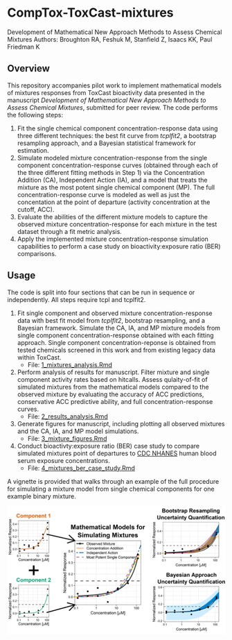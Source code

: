 # CompTox-ToxCast-mixtures
Development of Mathematical New Approach Methods to Assess Chemical Mixtures
Authors: Broughton RA, Feshuk M, Stanfield Z, Isaacs KK, Paul Friedman K

## Overview
This repository accompanies pilot work to implement mathematical models of mixtures responses from ToxCast bioactivity data presented in the manuscript _Development of Mathematical New Approach Methods to Assess Chemical Mixtures_, submitted for peer review. The code performs the following steps:
1.	Fit the single chemical component concentration-response data using three different techniques: the best fit curve from _tcplfit2_, a bootstrap resampling approach, and a Bayesian statistical framework for estimation.
2.	Simulate modeled mixture concentration-response from the single component concentration-response curves (obtained through each of the three different fitting methods in Step 1) via the Concentration Addition (CA), Independent Action (IA), and a model that treats the mixture as the most potent single chemical component (MP). The full concentration-response curve is modeled as well as just the concentation at the point of departure (activity concentration at the cutoff, ACC).
3.	Evaluate the abilities of the different mixture models to capture the observed mixture concentration-response for each mixture in the test dataset through a fit metric analysis.
4.	Apply the implemented mixture concentration-response simulation capabilities to perform a case study on bioactivity:exposure ratio (BER) comparisons.

## Usage
The code is split into four sections that can be run in sequence or independently. All steps require tcpl and tcplfit2.
1. Fit single component and observed mixture concentration-response data with best fit model from _tcplfit2_, bootstrap resampling, and a Bayesian framework. Simulate the CA, IA, and MP mixture models from single component concentration-response obtained with each fitting approach. Single component concentration-reponse is obtained from tested chemicals screened in this work and from existing legacy data within ToxCast.
    * File: [1_mixtures_analysis.Rmd](1_mixtures_analysis.Rmd)
2. Perform analysis of results for manuscript. Filter mixture and single component activity rates based on hitcalls. Assess qulaity-of-fit of simulated mixtures from the mathematical models compared to the observed mixture by evaluating the accuracy of ACC predictions, conservative ACC predictive ability, and full concentration-response curves.
    * File: [2_results_analysis.Rmd](2_results_analysis.Rmd)
3. Generate figures for manuscript, including plotting all observed mixtures and the CA, IA, and MP model simulations. 
    * File: [3_mixture_figures.Rmd](3_mixture_figures.Rmd)
4. Conduct bioactivty:exposure ratio (BER) case study to compare simulated mixtures point of departures to [CDC NHANES](https://www.cdc.gov/nchs/nhanes/index.html) human blood serum exposure concentrations. 
    * File: [4_mixtures_ber_case_study.Rmd](4_mixtures_ber_case_study.Rmd)

A vignette is provided that walks through an example of the full procedure for simulating a mixture model from single chemical components for one example binary mixture.

![Graphical Abstract.](/figures/GraphicalAbstract.png)
